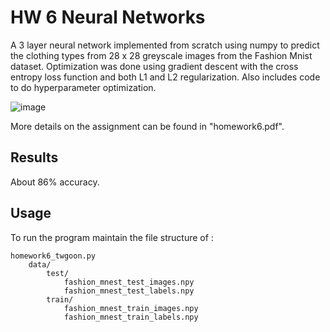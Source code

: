 # HW 6 Neural Networks

A 3 layer neural network implemented from scratch using numpy to predict the clothing types from 28 x 28 greyscale images from the Fashion Mnist dataset. Optimization was done using gradient descent with the cross entropy loss function and both L1 and L2 regularization. Also includes code to do hyperparameter optimization.

![image](https://user-images.githubusercontent.com/32044950/120904003-9b7add00-c617-11eb-8cb7-bb8c26b8994d.png)


More details on the assignment can be found in "homework6.pdf".

## Results

About 86% accuracy.

## Usage
To run the program maintain the file structure of :

    homework6_twgoon.py
	    data/
		    test/
	    		fashion_mnest_test_images.npy
	    		fashion_mnest_test_labels.npy
    		train/
		    	fashion_mnest_train_images.npy
	    		fashion_mnest_train_labels.npy
